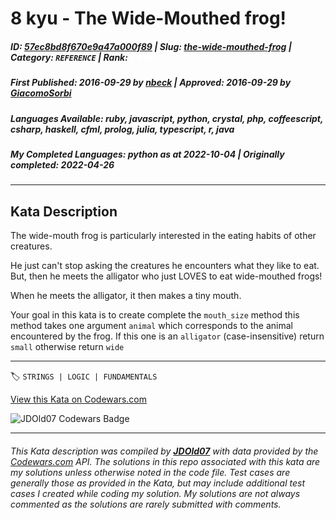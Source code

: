 # 8 kyu - The Wide-Mouthed frog! 

##### **ID**: [57ec8bd8f670e9a47a000f89](https://www.codewars.com/kata/57ec8bd8f670e9a47a000f89) | **Slug**: [the-wide-mouthed-frog](https://www.codewars.com/kata/57ec8bd8f670e9a47a000f89) | **Category**: `REFERENCE` | **Rank**: <span style="color:white">8 kyu</span>

##### **First Published**: 2016-09-29 ***by*** [nbeck](https://www.codewars.com/users/nbeck) | **Approved**: 2016-09-29 ***by*** [GiacomoSorbi](https://www.codewars.com/users/GiacomoSorbi)

##### **Languages Available**: ruby, javascript, python, crystal, php, coffeescript, csharp, haskell, cfml, prolog, julia, typescript, r, java

##### **My Completed Languages**: python ***as at*** 2022-10-04 | **Originally completed**: 2022-04-26

---

## Kata Description


The wide-mouth frog is particularly interested in the eating habits of other creatures.



He just can't stop asking the creatures he encounters what they like to eat. But, then he meets the alligator who just LOVES to eat wide-mouthed frogs!



When he meets the alligator, it then makes a tiny mouth.



Your goal in this kata is to create complete the `mouth_size` method this method takes one argument `animal` which corresponds to the animal encountered by the frog. If this one is an `alligator` (case-insensitive) return `small` otherwise return `wide`

---


🏷 `STRINGS | LOGIC | FUNDAMENTALS`


[View this Kata on Codewars.com](https://www.codewars.com/kata/57ec8bd8f670e9a47a000f89)

![](https://www.codewars.com/users/jdold07/badges/large "JDOld07 Codewars Badge")

---

###### *This Kata description was compiled by [**JDOld07**](https://tpstech.dev) with data provided by the [Codewars.com](https://www.codewars.com) API.  The solutions in this repo associated with this kata are my solutions unless otherwise noted in the code file.  Test cases are generally those as provided in the Kata, but may include additional test cases I created while coding my solution.  My solutions are not always commented as the solutions are rarely submitted with comments.*
